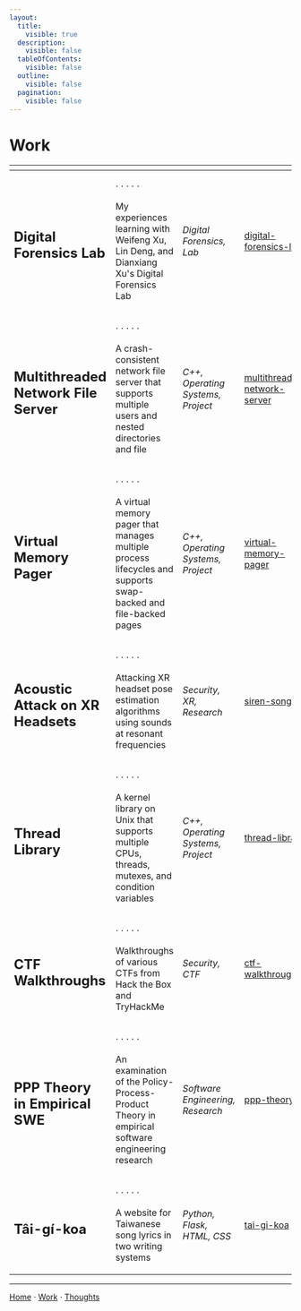 ```yaml
---
layout:
  title:
    visible: true
  description:
    visible: false
  tableOfContents:
    visible: false
  outline:
    visible: false
  pagination:
    visible: false
---
```


# Work

<table data-column-title-hidden data-view="cards">
  <thead><tr><th></th><th></th><th></th><th data-hidden data-card-target data-type="content-ref"></th></tr></thead>
  <tbody>
    <tr><td><h2>Digital Forensics Lab</h2></td><td><p>⋅ ⋅ ⋅ ⋅ ⋅</p><p>My experiences learning with Weifeng Xu, Lin Deng, and Dianxiang Xu's Digital Forensics Lab</p></td><td><em>Digital Forensics, Lab</em></td><td><a href="digital-forensics-lab/README.md">digital-forensics-lab</a></td></tr>
    <tr><td><h2>Multithreaded Network File Server</h2></td><td><p>⋅ ⋅ ⋅ ⋅ ⋅</p><p>A crash-consistent network file server that supports multiple users and nested directories and file</p></td><td><em>C++, Operating Systems, Project</em></td><td><a href="class-project-descriptions/multithreaded-network-file-server.md">multithreaded-network-server</a></td></tr>
    <tr><td><h2>Virtual Memory Pager</h2></td><td><p>⋅ ⋅ ⋅ ⋅ ⋅</p><p>A virtual memory pager that manages multiple process lifecycles and supports swap-backed and file-backed pages</p></td><td><em>C++, Operating Systems, Project</em></td><td><a href="class-project-descriptions/virtual-memory-pager.md">virtual-memory-pager</a></td></tr>
    <tr><td><h2>Acoustic Attack on XR Headsets</h2></td><td><p>⋅ ⋅ ⋅ ⋅ ⋅</p><p>Attacking XR headset pose estimation algorithms using sounds at resonant frequencies</p></td><td><em>Security, XR, Research</em></td><td><a href="">siren-song</a></td></tr>
    <tr><td><h2>Thread Library</h2></td><td><p>⋅ ⋅ ⋅ ⋅ ⋅</p><p>A kernel library on Unix that supports multiple CPUs, threads, mutexes, and condition variables</p></td><td><em>C++, Operating Systems, Project</em></td><td><a href="class-project-descriptions/thread-library.md">thread-library</a></td></tr>
    <tr><td><h2>CTF Walkthroughs</h2></td><td><p>⋅ ⋅ ⋅ ⋅ ⋅</p><p>Walkthroughs of various CTFs from Hack the Box and TryHackMe</p></td><td><em>Security, CTF</em></td><td><a href="ctf-walkthroughs/README.md">ctf-walkthroughs</a></td></tr>
    <tr><td><h2>PPP Theory in Empirical SWE</h2></td><td><p>⋅ ⋅ ⋅ ⋅ ⋅</p><p>An examination of the Policy-Process-Product Theory in empirical software engineering research</p></td><td><em>Software Engineering, Research</em></td><td><a href="https://dl.acm.org/doi/10.1145/3611643.3613075">ppp-theory</a></td></tr>
    <tr><td><h2>Tâi-gí-koa</h2></td><td><p>⋅ ⋅ ⋅ ⋅ ⋅</p><p>A website for Taiwanese song lyrics in two writing systems</p></td><td><em>Python, Flask, HTML, CSS</em></td><td><a href="https://tai-gi-koa.vercel.app/">tai-gi-koa</a></td></tr>
  </tbody>
</table>

***

[Home](https://sophiecchen.gitbook.io/sophie-chen) ⋅ [Work](https://sophiecchen.gitbook.io/sophie-chen/work) ⋅ [Thoughts](https://sophiecchen.gitbook.io/sophie-chen/thoughts)